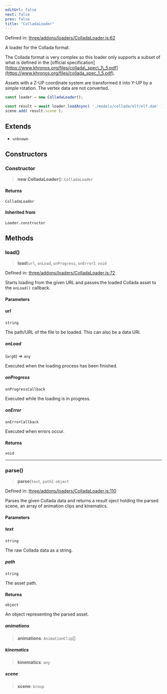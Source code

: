 ```yaml
---
editUrl: false
next: false
prev: false
title: "ColladaLoader"
---
```


Defined in: [three/addons/loaders/ColladaLoader.js:62](https://github.com/DefinitelyMaybe/three-i18n/blob/fa57b79433d1c349ffb23a78727299c8d4190136/three/addons/loaders/ColladaLoader.js#L62)

A loader for the Collada format.

The Collada format is very complex so this loader only supports a subset of what
is defined in the [official specification][https://www.khronos.org/files/collada\_spec\_1\_5.pdf](https://www.khronos.org/files/collada_spec_1_5.pdf).

Assets with a Z-UP coordinate system are transformed it into Y-UP by a simple rotation.
The vertex data are not converted.

```js
const loader = new ColladaLoader();

const result = await loader.loadAsync( './models/collada/elf/elf.dae' );
scene.add( result.scene );
```

## Extends

- `unknown`

## Constructors

### Constructor

> **new ColladaLoader**(): `ColladaLoader`

#### Returns

`ColladaLoader`

#### Inherited from

`Loader.constructor`

## Methods

### load()

> **load**(`url`, `onLoad`, `onProgress`, `onError`): `void`

Defined in: [three/addons/loaders/ColladaLoader.js:72](https://github.com/DefinitelyMaybe/three-i18n/blob/fa57b79433d1c349ffb23a78727299c8d4190136/three/addons/loaders/ColladaLoader.js#L72)

Starts loading from the given URL and passes the loaded Collada asset
to the `onLoad()` callback.

#### Parameters

##### url

`string`

The path/URL of the file to be loaded. This can also be a data URI.

##### onLoad

(`arg0`) => `any`

Executed when the loading process has been finished.

##### onProgress

`onProgressCallback`

Executed while the loading is in progress.

##### onError

`onErrorCallback`

Executed when errors occur.

#### Returns

`void`

***

### parse()

> **parse**(`text`, `path`): `object`

Defined in: [three/addons/loaders/ColladaLoader.js:110](https://github.com/DefinitelyMaybe/three-i18n/blob/fa57b79433d1c349ffb23a78727299c8d4190136/three/addons/loaders/ColladaLoader.js#L110)

Parses the given Collada data and returns a result oject holding the parsed scene,
an array of animation clips and kinematics.

#### Parameters

##### text

`string`

The raw Collada data as a string.

##### path

`string`

The asset path.

#### Returns

`object`

An object representing the parsed asset.

##### animations

> **animations**: `AnimationClip`[]

##### kinematics

> **kinematics**: `any`

##### scene

> **scene**: `Group`
